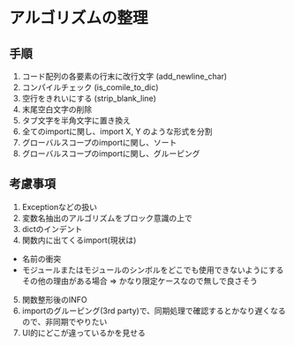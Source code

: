 # アルゴリズムの整理

## 手順
1. コード配列の各要素の行末に改行文字 (add_newline_char)
2. コンパイルチェック (is_comile_to_dic)
3. 空行をきれいにする (strip_blank_line)
4. 末尾空白文字の削除
5. タブ文字を半角文字に置き換え
4. 全てのimportに関し、import X, Y のような形式を分割
5. グローバルスコープのimportに関し、ソート
6. グローバルスコープのimportに関し、グルーピング



## 考慮事項
1. Exceptionなどの扱い
2. 変数名抽出のアルゴリズムをブロック意識の上で
3. dictのインデント
4. 関数内に出てくるimport(現状は)
 - 名前の衝突
 - モジュールまたはモジュールのシンボルをどこでも使用できないようにするその他の理由がある場合 => かなり限定ケースなので無しで良さそう
5. 関数整形後のINFO
6. importのグルーピング(3rd party)で、同期処理で確認するとかなり遅くなるので、非同期でやりたい
7. UI的にどこが違っているかを見せる